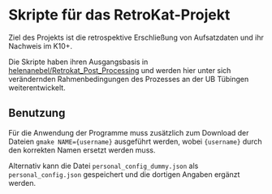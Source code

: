 # Skripte für das RetroKat-Projekt

Ziel des Projekts ist die retrospektive Erschließung von Aufsatzdaten und ihr Nachweis im K10+.

Die Skripte haben ihren Ausgangsbasis in [helenanebel/Retrokat_Post_Processing](https://github.com/helenanebel/Retrokat_Post_Processing) und werden hier unter sich verändernden Rahmenbedingungen des Prozesses an der UB Tübingen weiterentwickelt.

## Benutzung

Für die Anwendung der Programme muss zusätzlich zum Download der Dateien `gmake NAME={username}` ausgeführt werden, wobei `{username}` durch den korrekten Namen ersetzt werden muss.

Alternativ kann die Datei `personal_config_dummy.json` als `personal_config.json` gespeichert und die dortigen Angaben ergänzt werden.

